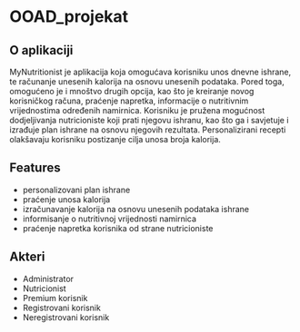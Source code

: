 # OOAD_projekat
## O aplikaciji
MyNutritionist je aplikacija koja omogućava korisniku unos dnevne ishrane, te računanje unesenih kalorija na osnovu unesenih podataka. Pored toga, omogućeno je i mnoštvo drugih opcija, kao što je kreiranje novog korisničkog računa, praćenje napretka, informacije o nutritivnim vrijednostima određenih namirnica. Korisniku je pružena mogućnost dodjeljivanja nutricioniste koji prati njegovu ishranu, kao što ga i savjetuje i izrađuje plan ishrane na osnovu njegovih rezultata. Personalizirani recepti olakšavaju korisniku postizanje cilja unosa broja kalorija. 

## Features
- personalizovani plan ishrane
- praćenje unosa kalorija
- izračunavanje kalorija na osnovu unesenih podataka ishrane
- informisanje o nutritivnoj vrijednosti namirnica
- praćenje napretka korisnika od strane nutricioniste 

## Akteri
- Administrator
- Nutricionist
- Premium korisnik
- Registrovani korisnik
- Neregistrovani korisnik
